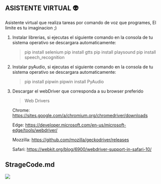 ## ASISTENTE VIRTUAL :alien:

 Asistente virtual que realiza tareas por comando de voz que programes, El limite es tu imaginacion ;)
   
 1. Instalar librerias, si ejecutas el siguiente comando en la consola de tu sistema operativo se descargara automaticamente:
    >   pip install selenium
    >   pip install gtts
    >   pip install playsound
    >   pip install speech_recognition

 1. Instalar pyAudio, si ejecutas el siguiente comando en la consola de tu sistema operativo se descargara automaticamente:
    >   pip install pipwin
    >   pipwin install PyAudio
	
 1. Descargar el webDriver que corresponda a su browser preferido
    >  Web Drivers

    Chrome:
     https://sites.google.com/a/chromium.org/chromedriver/downloads
	 
    Edge:
    https://developer.microsoft.com/en-us/microsoft-edge/tools/webdriver/
	
    Mozzilla:
    https://github.com/mozilla/geckodriver/releases
	
    Safari:
    https://webkit.org/blog/6900/webdriver-support-in-safari-10/

## StrageCode.md

![](https://avatars.githubusercontent.com/u/79027421?s=200&v=4)
